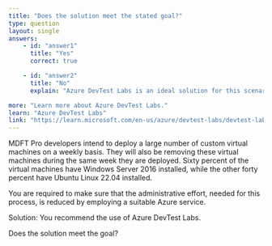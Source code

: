 ```yaml
---
title: "Does the solution meet the stated goal?"
type: question
layout: single
answers:
    - id: "answer1"
      title: "Yes"
      correct: true

    - id: "answer2"
      title: "No"
      explain: "Azure DevTest Labs is an ideal solution for this scenario as it provides automated provisioning and deprovisioning of VMs, supports both Windows and Linux VMs, and includes features for cost control and policy enforcement."

more: "Learn more about Azure DevTest Labs."
learn: "Azure DevTest Labs"
link: "https://learn.microsoft.com/en-us/azure/devtest-labs/devtest-lab-overview"
---
```


MDFT Pro developers intend to deploy a large number of custom virtual machines on a weekly basis. They will also be removing these virtual machines during the same week they are deployed. Sixty percent of the virtual machines have Windows Server 2016 installed, while the other forty percent have Ubuntu Linux 22.04 installed.

You are required to make sure that the administrative effort, needed for this process, is reduced by employing a suitable Azure service.

Solution: You recommend the use of Azure DevTest Labs.

Does the solution meet the goal?


